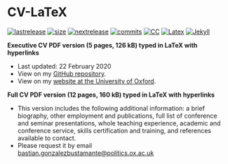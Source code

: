 # CV-LaTeX

[![lastrelease](https://img.shields.io/badge/latest%20release-February%202020-orange.svg)](https://github.com/bgonzalezbustamante/CV-LaTeX/blob/master/TeX/CV-Gonzalez-Bustamante.pdf) [![size](https://img.shields.io/badge/size-126kB-blue.svg)](https://github.com/bgonzalezbustamante/CV-LaTeX/blob/master/TeX/CV-Gonzalez-Bustamante.pdf) [![nextrelease](https://img.shields.io/badge/next%20release-TBC-red.svg)](https://github.com/bgonzalezbustamante/CV-LaTeX/blob/master/docs/CHANGES.md) [![commits](https://img.shields.io/badge/PNDX-6-yellow.svg)](https://github.com/bgonzalezbustamante/CV-LaTeX/blob/master/docs/CHANGES.md) [![CC](https://img.shields.io/badge/license-CC--BY--4.0-black)](https://creativecommons.org/licenses/by/4.0/) [![Latex](https://img.shields.io/badge/Made%20with-LaTeX-1f425f.svg)](https://www.latex-project.org/) [![Jekyll](https://img.shields.io/badge/Made%20with-Jekyll-1f425f.svg)](https://jekyllrb.com/)

**Executive CV PDF version (5 pages, 126 kB) typed in LaTeX with hyperlinks** <br />
- Last updated: 22 February 2020
- View on my [GitHub repository](https://github.com/bgonzalezbustamante/CV-LaTeX/blob/master/TeX/CV-Gonzalez-Bustamante.pdf).
- View on my [website at the University of Oxford](http://users.ox.ac.uk/~shil5311/).

**Full CV PDF version (12 pages, 160 kB) typed in LaTeX with hyperlinks** <br />
- This version includes the following additional information: a brief biography, other employment and publications, full list of conference and seminar presentations, whole teaching experience, academic and conference service, skills certification and training, and references available to contact.
- Please request it by email bastian.gonzalezbustamante@politics.ox.ac.uk 
